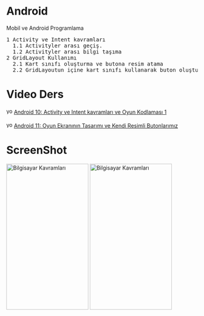 # Android
Mobil ve Android Programlama

<pre>
1 Activity ve Intent kavramları
  1.1 Activityler arası geçiş.
  1.2 Activityler arası bilgi taşıma
2 GridLayout Kullanımı
  2.1 Kart sınıfı oluşturma ve butona resim atama
  2.2 GridLayoutun içine kart sınıfı kullanarak buton oluşturma.
</pre>

# Video Ders
<img alt="youtube.com" height="16" src="http://3.1m.yt/IlaCgqL.png" width="16">
<a href="https://youtu.be/B-NBHxjwUds">Android 10: Activity ve Intent kavramları ve Oyun Kodlaması 1</a>
<br>
<br>
<img alt="youtube.com" height="16" src="http://3.1m.yt/IlaCgqL.png" width="16">
<a href="https://youtu.be/HSO__nVWxCQ">Android 11: Oyun Ekranının Tasarımı ve Kendi Resimli Butonlarımız</a>


# ScreenShot
<img src="http://resimyukle.xyz/resim/2JRd" alt="Bilgisayar Kavramları" height="384" width="216">
<img src="http://hizliresim.com/2nLAEj.png" alt="Bilgisayar Kavramları" height="384" width="216">

